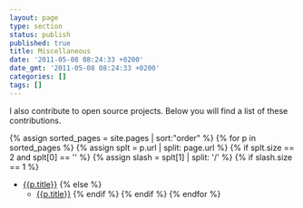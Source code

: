 ```yaml
---
layout: page
type: section
status: publish
published: true
title: Miscellaneous
date: '2011-05-08 08:24:33 +0200'
date_gmt: '2011-05-08 08:24:33 +0200'
categories: []
tags: []
---
```


I also contribute to open source projects. Below you will find a list
of these contributions.

{% assign sorted_pages = site.pages | sort:"order" %}
{% for p in sorted_pages %}
   {% assign splt = p.url | split: page.url %}
   {% if splt.size == 2 and splt[0] == '' %}
      {% assign slash = splt[1] | split: '/' %}
{% if slash.size == 1 %}      
- <a class="page-link" href="{{p.url | prepend: site.baseurl}}">{{p.title}}</a>
{% else %}
   - <a class="page-link" href="{{p.url | prepend: site.baseurl}}">{{p.title}}</a>
{% endif %}
   {% endif %}
{% endfor %}

